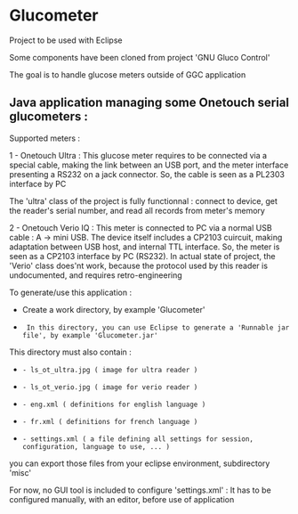 Glucometer
==========

Project to be used with Eclipse

Some components have been cloned from project 'GNU Gluco Control'

The goal is to handle glucose meters outside of GGC application

Java application managing some Onetouch serial glucometers :
------------------------------------------------------------

Supported meters :

1 - Onetouch Ultra : This glucose meter requires to be connected via a special cable, making the link between an USB port, and the meter interface presenting a RS232 on a jack connector. So, the cable is seen as a PL2303 interface by PC

  The 'ultra' class of the project is fully functionnal : connect to device, get the reader's serial number, and read all records from meter's memory
  
2 - Onetouch Verio IQ : This meter is connected to PC via a normal USB cable : A -> mini USB. The device itself includes a CP2103 cuircuit, making adaptation between USB host, and internal TTL interface. So, the meter is seen as a CP2103 interface by PC (RS232).
In actual state of project, the 'Verio' class does'nt work, because the protocol used by this reader is undocumented, and requires retro-engineering

To generate/use this application :
- Create a work directory, by example 'Glucometer'
-      In this directory, you can use Eclipse to generate a 'Runnable jar file', by example 'Glucometer.jar'

This directory must also contain :

-     - ls_ot_ultra.jpg ( image for ultra reader )
-     - ls_ot_verio.jpg ( image for verio reader )
-     - eng.xml ( definitions for english language )
-     - fr.xml ( definitions for french language )
-     - settings.xml ( a file defining all settings for session, configuration, language to use, ... )
 
you can export those files from your eclipse environment, subdirectory 'misc'
 
For now, no GUI tool is included to configure 'settings.xml' : It has to be configured manually, with an editor, before use of application
